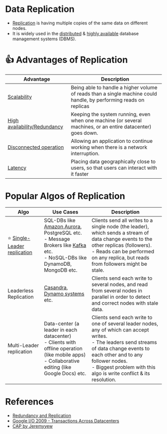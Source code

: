# Data Replication
- [Replication](https://www.geeksforgeeks.org/data-replication-in-dbms/) is having multiple copies of the same data on different nodes.
- It is widely used in the [distributed](https://github.com/Anshul619/DevOps-SRE/tree/main/6_Networking) & [highly available](../../../5_HighAvailability/Readme.md) database management systems (DBMS).

# :+1: Advantages of Replication

| Advantage                                                            | Description                                                                                                       |
|----------------------------------------------------------------------|-------------------------------------------------------------------------------------------------------------------|
| [Scalability](../../../4_Scalability)                                   | Being able to handle a higher volume of reads than a single machine could handle, by performing reads on replicas |
| [High availability/Redundancy](../../../5_HighAvailability/Readme.md)   | Keeping the system running, even when one machine (or several machines, or an entire datacenter) goes down.       |
| [Disconnected operation](../../../5_HighAvailability/FaultTolerance.md) | Allowing an application to continue working when there is a network interruption.                                 |
| [Latency](../../../4_Scalability/Latency.md)                            | Placing data geographically close to users, so that users can interact with it faster                             |

# Popular Algos of Replication

| Algo                                                           | Use Cases                                                                                                                                                                                                                                                      | Description                                                                                                                                                                                                                                                     |
|----------------------------------------------------------------|----------------------------------------------------------------------------------------------------------------------------------------------------------------------------------------------------------------------------------------------------------------|-----------------------------------------------------------------------------------------------------------------------------------------------------------------------------------------------------------------------------------------------------------------|
| :star: [Single-Leader replication](SingleLeaderReplication.md) | SQL-DBs like [Amazon Aurora](https://github.com/Anshul619/AWS-Services/tree/main/1_Databases/AmazonRDS/AmazonAurora/Readme.md), PostgreSQL etc. <br/>- Message Brokers like [Kafka](../../../2_MessageBrokersEDA/Kafka/Readme.md) etc.<br/>- NoSQL-DBs like DynamoDB, MongoDB etc. | Clients send all writes to a single node (the leader), which sends a stream of data change events to the other replicas (followers). <br/>- Reads can be performed on any replica, but reads from followers might be stale.                                     |
| Leaderless Replication                                         | [Casandra](../../11_WideColumn-Databases/ApacheCasandra.md), [Dynamo systems](../../5_Database-Internals/DynamoStyleDatabases.md) etc.                                                                                                                                   | Clients send each write to several nodes, and read from several nodes in parallel in order to detect and correct nodes with stale data.                                                                                                                         |
| Multi-Leader replication                                       | Data-center (a leader in each datacenter)<br/>- Clients with offline operation (like mobile apps)<br/>- Collaborative editing (like Google Docs) etc.                                                                                                          | Clients send each write to one of several leader nodes, any of which can accept writes. <br/>- The leaders send streams of data change events to each other and to any follower nodes.<br/>- Biggest problem with this algo is write conflict & its resolution. |

# References
- [Redundancy and Replication](https://github.com/jeremyyew/tech-prep-jeremy.io/blob/master/systems-design/topics/databases/redundancy-and-replication.md)
- [Google I/O 2009 - Transactions Across Datacenters](http://snarfed.org/transactions_across_datacenters_io.html)
- [CAP by Jeremyyew](https://github.com/jeremyyew/tech-prep-jeremy.io/tree/master/systems-design/topics/consistency-availability-partition-tolerance-cap)